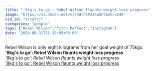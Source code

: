 ```yaml
---
title: "'8kg's to go': Rebel Wilson flaunts weight loss progress"
image: "https://s1.dmcdn.net/v/SQdtF1VJ14wXnEA2k/x240"
vid_id: "x7vu7rj"
categories: "people"
tags: ["Rebel Wilson","Pitch Perfect","Instagram"]
date: "2020-08-31T21:22:05+03:00"
---
```

Rebel Wilson is only eight kilograms from her goal weight of 75kgs.<br><b>'8kg's to go': Rebel Wilson flaunts weight loss progress</b><br> <i>'8kg's to go': Rebel Wilson flaunts weight loss progress</i><br> <u>'8kg's to go': Rebel Wilson flaunts weight loss progress</u>
